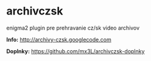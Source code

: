 archivczsk
==========
enigma2 plugin pre prehravanie cz/sk video archivov

**Info:** http://archivy-czsk.googlecode.com

**Doplnky:** https://github.com/mx3L/archivczsk-doplnky
